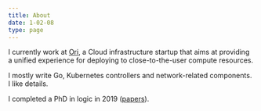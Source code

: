 ```yaml
---
title: About
date: 1-02-08
type: page
---
```


I currently work at [Ori](https://www.ori.co/), a Cloud infrastructure
startup that aims at providing a unified experience for deploying to
close-to-the-user compute resources.

I mostly write Go, Kubernetes controllers and network-related components. I
like details.

I completed a PhD in logic in 2019
([papers](https://scholar.google.com/citations?user=0BrmuaAAAAAJ&hl=en&oi=ao)).
